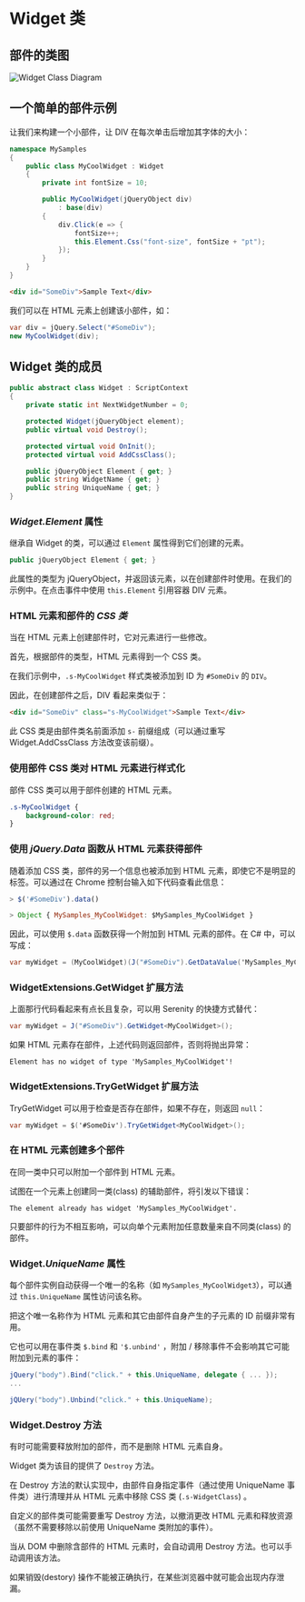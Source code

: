 # Widget 类

## 部件的类图

![Widget Class Diagram](img/widget_hierarchy.jpg)

## 一个简单的部件示例

让我们来构建一个小部件，让 DIV 在每次单击后增加其字体的大小：

```cs
namespace MySamples
{
    public class MyCoolWidget : Widget
    {
        private int fontSize = 10;

        public MyCoolWidget(jQueryObject div)
            : base(div)
        {
            div.Click(e => {
                fontSize++;
                this.Element.Css("font-size", fontSize + "pt");
            });
        }
    }
}
```

```html
<div id="SomeDiv">Sample Text</div>
```

我们可以在 HTML 元素上创建该小部件，如：

```cs
var div = jQuery.Select("#SomeDiv");
new MyCoolWidget(div);
```

## Widget 类的成员

```cs
public abstract class Widget : ScriptContext
{
    private static int NextWidgetNumber = 0;

    protected Widget(jQueryObject element);
    public virtual void Destroy();

    protected virtual void OnInit();
    protected virtual void AddCssClass();

    public jQueryObject Element { get; }
    public string WidgetName { get; }
    public string UniqueName { get; }
}
```

### *Widget.Element* 属性

继承自 Widget 的类，可以通过 `Element` 属性得到它们创建的元素。

```cs
public jQueryObject Element { get; }
```

此属性的类型为 jQueryObject，并返回该元素，以在创建部件时使用。在我们的示例中。在点击事件中使用 `this.Element` 引用容器 DIV 元素。

### HTML 元素和部件的 *CSS 类*

当在 HTML 元素上创建部件时，它对元素进行一些修改。

首先，根据部件的类型，HTML 元素得到一个 CSS 类。

在我们示例中，`.s-MyCoolWidget` 样式类被添加到 ID 为 `#SomeDiv` 的 `DIV`。

因此，在创建部件之后，DIV 看起来类似于：

```html
<div id="SomeDiv" class="s-MyCoolWidget">Sample Text</div>
```

此 CSS 类是由部件类名前面添加 `s-` 前缀组成（可以通过重写 Widget.AddCssClass 方法改变该前缀）。

### 使用部件 CSS 类对 HTML 元素进行样式化

部件 CSS 类可以用于部件创建的 HTML 元素。

```css
.s-MyCoolWidget {
	background-color: red;
}
```

###  使用 *jQuery.Data* 函数从 HTML 元素获得部件

随着添加 CSS 类，部件的另一个信息也被添加到 HTML 元素，即使它不是明显的标签。可以通过在 Chrome 控制台输入如下代码查看此信息：

```js
> $('#SomeDiv').data()

> Object { MySamples_MyCoolWidget: $MySamples_MyCoolWidget }
```

因此，可以使用 `$.data` 函数获得一个附加到 HTML 元素的部件。在 C# 中，可以写成：

```cs
var myWidget = (MyCoolWidget)(J("#SomeDiv").GetDataValue('MySamples_MyCoolWidget'));
```

### WidgetExtensions.GetWidget 扩展方法

上面那行代码看起来有点长且复杂，可以用 Serenity 的快捷方式替代：

```cs
var myWidget = J("#SomeDiv").GetWidget<MyCoolWidget>();
```

如果 HTML 元素存在部件，上述代码则返回部件，否则将抛出异常：

```text
Element has no widget of type 'MySamples_MyCoolWidget'!
```

### WidgetExtensions.TryGetWidget 扩展方法

TryGetWidget 可以用于检查是否存在部件，如果不存在，则返回 `null`：

```cs
var myWidget = $('#SomeDiv').TryGetWidget<MyCoolWidget>();
```


### 在 HTML 元素创建多个部件

在同一类中只可以附加一个部件到 HTML 元素。

试图在一个元素上创建同一类(class) 的辅助部件，将引发以下错误：

```text
The element already has widget 'MySamples_MyCoolWidget'.
```

只要部件的行为不相互影响，可以向单个元素附加任意数量来自不同类(class) 的部件。

### Widget.*UniqueName* 属性

每个部件实例自动获得一个唯一的名称（如 `MySamples_MyCoolWidget3`），可以通过 `this.UniqueName` 属性访问该名称。

把这个唯一名称作为 HTML 元素和其它由部件自身产生的子元素的 ID 前缀非常有用。

它也可以用在事件类 `$.bind` 和 `'$.unbind'` ，附加 / 移除事件不会影响其它可能附加到元素的事件：

```cs
jQuery("body").Bind("click." + this.UniqueName, delegate { ... });
...

jQUery("body").Unbind("click." + this.UniqueName);
```

### Widget.Destroy 方法

有时可能需要释放附加的部件，而不是删除 HTML 元素自身。

Widget 类为该目的提供了 `Destroy` 方法。

在 Destroy 方法的默认实现中，由部件自身指定事件（通过使用 UniqueName 事件类）进行清理并从 HTML 元素中移除 CSS 类 (`.s-WidgetClass`) 。

自定义的部件类可能需要重写 Destroy 方法，以撤消更改 HTML 元素和释放资源（虽然不需要移除以前使用 UniqueName 类附加的事件）。

当从 DOM 中删除含部件的 HTML 元素时，会自动调用 Destroy 方法。也可以手动调用该方法。

如果销毁(destory) 操作不能被正确执行，在某些浏览器中就可能会出现内存泄漏。

